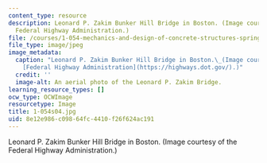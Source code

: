 ```yaml
---
content_type: resource
description: Leonard P. Zakim Bunker Hill Bridge in Boston. (Image courtesy of the
  Federal Highway Administration.)
file: /courses/1-054-mechanics-and-design-of-concrete-structures-spring-2004/8e12e986c09864fc4410f26f624ac191_1-054s04.jpg
file_type: image/jpeg
image_metadata:
  caption: "Leonard P. Zakim Bunker Hill Bridge in Boston.\_(Image courtesy of the\_\
    [Federal Highway Administration](https://highways.dot.gov/).)"
  credit: ''
  image-alt: An aerial photo of the Leonard P. Zakim Bridge.
learning_resource_types: []
ocw_type: OCWImage
resourcetype: Image
title: 1-054s04.jpg
uid: 8e12e986-c098-64fc-4410-f26f624ac191
---
```

Leonard P. Zakim Bunker Hill Bridge in Boston. (Image courtesy of the Federal Highway Administration.)

